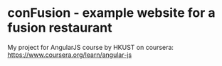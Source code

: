 # conFusion - example website for a fusion restaurant

My project for AngularJS course by HKUST on coursera: https://www.coursera.org/learn/angular-js
